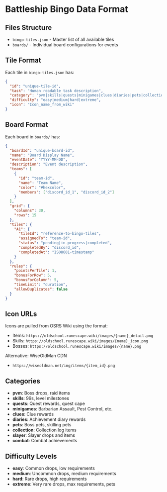 # Battleship Bingo Data Format

## Files Structure

- `bingo-tiles.json` - Master list of all available tiles
- `boards/` - Individual board configurations for events

## Tile Format

Each tile in `bingo-tiles.json` has:

```json
{
  "id": "unique-tile-id",
  "task": "Human readable task description",
  "category": "pvm|skills|quests|minigames|clues|diaries|pets|collection|slayer|combat",
  "difficulty": "easy|medium|hard|extreme",
  "icon": "Icon_name_from_wiki"
}
```

## Board Format

Each board in `boards/` has:

```json
{
  "boardId": "unique-board-id",
  "name": "Board Display Name",
  "eventDate": "YYYY-MM-DD",
  "description": "Event description",
  "teams": [
    {
      "id": "team-id",
      "name": "Team Name",
      "color": "#hexcolor",
      "members": ["discord_id_1", "discord_id_2"]
    }
  ],
  "grid": {
    "columns": 30,
    "rows": 15
  },
  "tiles": {
    "A1": {
      "tileId": "reference-to-bingo-tiles",
      "assignedTo": "team-id",
      "status": "pending|in-progress|completed",
      "completedBy": "discord_id",
      "completedAt": "ISO8601-timestamp"
    }
  },
  "rules": {
    "pointsPerTile": 1,
    "bonusForRow": 5,
    "bonusForColumn": 5,
    "timeLimit": "duration",
    "allowDuplicates": false
  }
}
```

## Icon URLs

Icons are pulled from OSRS Wiki using the format:
- Items: `https://oldschool.runescape.wiki/images/{name}_detail.png`
- Skills: `https://oldschool.runescape.wiki/images/{name}_icon.png`
- Bosses: `https://oldschool.runescape.wiki/images/{name}.png`

Alternative: WiseOldMan CDN
- `https://wiseoldman.net/img/items/{item_id}.png`

## Categories

- **pvm**: Boss drops, raid items
- **skills**: 99s, level milestones
- **quests**: Quest rewards, quest cape
- **minigames**: Barbarian Assault, Pest Control, etc.
- **clues**: Clue rewards
- **diaries**: Achievement diary rewards
- **pets**: Boss pets, skilling pets
- **collection**: Collection log items
- **slayer**: Slayer drops and items
- **combat**: Combat achievements

## Difficulty Levels

- **easy**: Common drops, low requirements
- **medium**: Uncommon drops, medium requirements
- **hard**: Rare drops, high requirements
- **extreme**: Very rare drops, max requirements, pets


